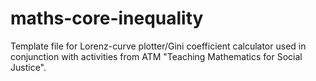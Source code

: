 # maths-core-inequality
Template file for Lorenz-curve plotter/Gini coefficient calculator used in conjunction with activities from ATM "Teaching Mathematics for Social Justice".
